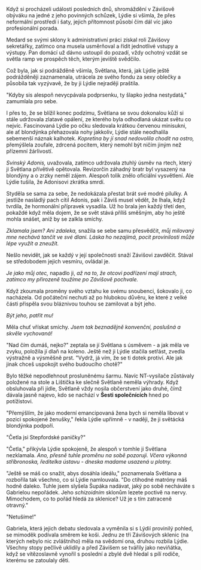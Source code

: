 # 

Když si procházeli události posledních dnů, shromáždění v Závišově obýváku na jedné z jeho povinných schůzek, Lýdie si všimla, že přes neformální prostředí i šaty, jejich přítomnost působí čím dál víc jako profesionální porada.

Medard se svými sklony k administrativní práci získal roli Závišovy sekretářky, zatímco ona musela usměrňoval a řídit jednotlivé vstupy a výstupy. Pan domácí už dávno ustoupil do pozadí, vždy ochotný vzdát se světla ramp ve prospěch těch, kterým jeviště svědčilo.

Což byla, jak si podrážděně všimla, Světlana, která, jak Lýdie ještě podrážděněji zaznamenala, utrácela ze svého fondu za sexy oblečky a působila tak vyzývavě, že by ji Lýdie nejraději praštila.

"Kdyby sis alespoň nevycpávala podprsenku, ty šlapko jedna nestydatá," zamumlala pro sebe. 

I přes to, že se blížil konec podzimu, Světlana se svou dokonalou kůží si stále udržovala zlatavé opálení, ze kterého byla odhodlaná ukázat světu co nejvíc. Fascinovaná Lýdie po očku sledovala krátkou červenou minisukni, ale ať blondýnka přehazovala nohy jakkoliv, Lýdie stále neodhalila sebemenší náznak kalhotek. *Kopretina by jí snad nedovolila chodit na ostro,* přemýšlela zoufale, zdrcená pocitem, který nemohl být ničím jiným než přízemní žárlivostí.

*Svinský Adonis,* uvažovala, zatímco udržovala ztuhlý úsměv na rtech, který ji Světlana přívětivě opětovala. Revizorčin záhadný bratr byl vysazený na blondýny a o zrzky neměl zájem. Alespoň tolik znělo oficiální vysvětlení. Ale Lýdie tušila, že Adonisovi zkrátka smrdí.

Styděla se sama za sebe, že nedokázala přestat brát své modré pilulky. A jestliže nasládlý pach cítil Adonis, pak i Záviš musel vědět, že lhala, když tvrdila, že hormonální přípravek vysadila. Už ho brala jen každý třetí den, pokaždé když měla dojem, že se svět stává příliš směšným, aby ho ještě mohla snášet, aniž by se zalkla smíchy.

*Zklamala jsem? Ani zdaleka,* snažila se sebe samu přesvědčit, *můj milovaný mne nechává tančit ve své dlani. Láska ho nezajímá, pocit provinilosti může lépe využít a zneužít.*

Nešlo nevidět, jak se každý v její společnosti snaží Závišovi zavděčit. Stával se středobodem jejich vesmíru, ovládal je.

*Je jako můj otec,* napadlo ji, *až na to, že otcovi podřízení mají strach, zatímco my přirozeně toužíme po Závišově pochvale.*

Když zkoumala proměny svého vztahu ke svému snoubenci, šokovalo ji, co nacházela. Od počáteční nechuti až po hlubokou důvěru, ke které z velké části přispěla svou bláznivou touhou se zamilovat a být jeho.

*Být jeho, patřit mu!*

Měla chuť vřískat smíchy. *Jsem tak beznadějně konvenční, poslušná a skvěle vychovaná!*

"Nad čím dumáš, nejko?" zeptala se jí Světlana s úsměvem - a jak měla ve zvyku, položila jí dlaň na koleno. Ještě než ji Lýdie stačila setřást, zvedla výstražně a výsměšně prst. "Vydrž, já vím, že se ti dotek protiví. Ale jak jinak chceš uspokojit svého budoucího chotě?"

Bylo těžké nepodlehnout prosluněnému šarmu. Navíc NT-vysílače zůstávaly položené na stole a Lištička ke slečně Světlaně neměla výhrady. Když obsluhovala při jídle, Světlaně vždy nosila občerstvení jako druhé, čímž dávala jasně najevo, kdo se nachází v **Šesti společnících**  hned po potížistovi.

"Přemýšlím, že jako moderní emancipovaná žena bych si neměla libovat v pozici spokojené ženušky," řekla Lýdie upřímně - v naději, že ji světácká blondýnka podpoří.

"Četla jsi Stepfordské paničky?"

"Četla," přikývla Lýdie spokojeně, že alespoň v tomhle ji Světlana nezklamala. *Ano, přesně tuhle proměnu na sobě pozoruji. Včera výkonná stříbronoska, ředitelka ústavu - dneska madame usazená u plotny.*

"Ještě se máš co snažit, abys dosáhla ideálu," poznamenala Světlana a rozbořila tak všechno, co si Lýdie namlouvala. "Do ctihodné matróny máš hodně daleko. Tuhle jsem slyšela Šupáka nadávat, jaký po sobě necháváte s Gabrielou nepořádek. Jeho *schizoidním* sklonům lezete poctivě na nervy. Mimochodem, co to pořád hledá za sklenice? Už je s tím zatraceně otravný."

"Netušíme!"

Gabriela, která jejich debatu sledovala a vyměnila si s Lýdií provinilý pohled, se mimoděk podívala směrem ke koši. Jednu ze tří Závišových sklenic (na kterých nebylo nic zvláštního) měla na svědomí ona, druhou rozbila Lýdie. Všechny stopy pečlivě uklidily a před Závišem se tvářily jako neviňátka, když se vítězoslavně vynořil s poslední a zbylé dvě hledal s pílí rodiče, kterému se zatoulaly děti.